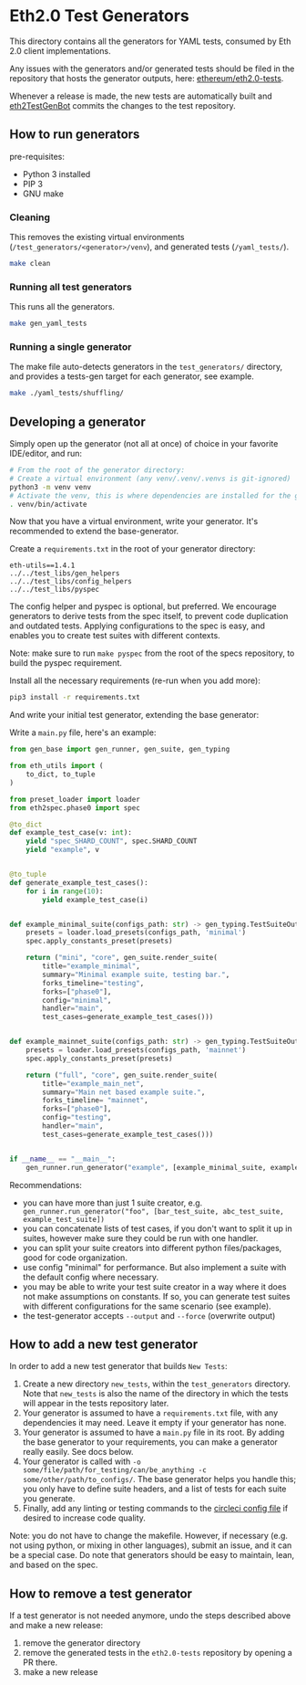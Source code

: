 # Eth2.0 Test Generators

This directory contains all the generators for YAML tests, consumed by Eth 2.0 client implementations.

Any issues with the generators and/or generated tests should be filed
 in the repository that hosts the generator outputs, here: [ethereum/eth2.0-tests](https://github.com/ethereum/eth2.0-tests/).

Whenever a release is made, the new tests are automatically built and
[eth2TestGenBot](https://github.com/eth2TestGenBot) commits the changes to the test repository.

## How to run generators

pre-requisites:
- Python 3 installed
- PIP 3
- GNU make

### Cleaning

This removes the existing virtual environments (`/test_generators/<generator>/venv`), and generated tests (`/yaml_tests/`).

```bash
make clean 
```

### Running all test generators

This runs all the generators.

```bash
make gen_yaml_tests
```

### Running a single generator

The make file auto-detects generators in the `test_generators/` directory,
 and provides a tests-gen target for each generator, see example.

```bash
make ./yaml_tests/shuffling/
```

## Developing a generator

Simply open up the generator (not all at once) of choice in your favorite IDE/editor, and run:

```bash
# From the root of the generator directory:
# Create a virtual environment (any venv/.venv/.venvs is git-ignored)
python3 -m venv venv
# Activate the venv, this is where dependencies are installed for the generator
. venv/bin/activate
```

Now that you have a virtual environment, write your generator.
It's recommended to extend the base-generator.

Create a `requirements.txt` in the root of your generator directory:
```
eth-utils==1.4.1
../../test_libs/gen_helpers
../../test_libs/config_helpers
../../test_libs/pyspec
```
The config helper and pyspec is optional, but preferred. We encourage generators to derive tests from the spec itself, to prevent code duplication and outdated tests.
Applying configurations to the spec is easy, and enables you to create test suites with different contexts.

Note: make sure to run `make pyspec` from the root of the specs repository, to build the pyspec requirement.

Install all the necessary requirements (re-run when you add more):
```bash
pip3 install -r requirements.txt
```

And write your initial test generator, extending the base generator:

Write a `main.py` file, here's an example:

```python
from gen_base import gen_runner, gen_suite, gen_typing

from eth_utils import (
    to_dict, to_tuple
)

from preset_loader import loader
from eth2spec.phase0 import spec

@to_dict
def example_test_case(v: int):
    yield "spec_SHARD_COUNT", spec.SHARD_COUNT
    yield "example", v


@to_tuple
def generate_example_test_cases():
    for i in range(10):
        yield example_test_case(i)


def example_minimal_suite(configs_path: str) -> gen_typing.TestSuiteOutput:
    presets = loader.load_presets(configs_path, 'minimal')
    spec.apply_constants_preset(presets)

    return ("mini", "core", gen_suite.render_suite(
        title="example_minimal",
        summary="Minimal example suite, testing bar.",
        forks_timeline="testing",
        forks=["phase0"],
        config="minimal",
        handler="main",
        test_cases=generate_example_test_cases()))


def example_mainnet_suite(configs_path: str) -> gen_typing.TestSuiteOutput:
    presets = loader.load_presets(configs_path, 'mainnet')
    spec.apply_constants_preset(presets)

    return ("full", "core", gen_suite.render_suite(
        title="example_main_net",
        summary="Main net based example suite.",
        forks_timeline= "mainnet",
        forks=["phase0"],
        config="testing",
        handler="main",
        test_cases=generate_example_test_cases()))


if __name__ == "__main__":
    gen_runner.run_generator("example", [example_minimal_suite, example_mainnet_suite])
```

Recommendations:
- you can have more than just 1 suite creator, e.g. ` gen_runner.run_generator("foo", [bar_test_suite, abc_test_suite, example_test_suite])`
- you can concatenate lists of test cases, if you don't want to split it up in suites, however make sure they could be run with one handler.
- you can split your suite creators into different python files/packages, good for code organization.
- use config "minimal" for performance. But also implement a suite with the default config where necessary. 
- you may be able to write your test suite creator in a way where it does not make assumptions on constants.
  If so, you can generate test suites with different configurations for the same scenario (see example). 
- the test-generator accepts `--output` and `--force` (overwrite output)

## How to add a new test generator

In order to add a new test generator that builds `New Tests`:

1. Create a new directory `new_tests`, within the `test_generators` directory.
 Note that `new_tests` is also the name of the directory in which the tests will appear in the tests repository later.
2. Your generator is assumed to have a `requirements.txt` file,
 with any dependencies it may need. Leave it empty if your generator has none.
3. Your generator is assumed to have a `main.py` file in its root.
 By adding the base generator to your requirements, you can make a generator really easily. See docs below.
4. Your generator is called with `-o some/file/path/for_testing/can/be_anything -c some/other/path/to_configs/`.
 The base generator helps you handle this; you only have to define suite headers,
 and a list of tests for each suite you generate.
5. Finally, add any linting or testing commands to the
 [circleci config file](https://github.com/ethereum/eth2.0-test-generators/blob/master/.circleci/config.yml)
 if desired to increase code quality.

Note: you do not have to change the makefile.
However, if necessary (e.g. not using python, or mixing in other languages), submit an issue, and it can be a special case.
Do note that generators should be easy to maintain, lean, and based on the spec.


## How to remove a test generator

If a test generator is not needed anymore, undo the steps described above and make a new release:

1. remove the generator directory
2. remove the generated tests in the `eth2.0-tests` repository by opening a PR there.
3. make a new release

